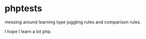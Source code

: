 # phptests
messing around learning type juggling rules and comparison rules.


I hope I learn a lot php.
